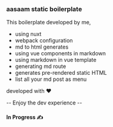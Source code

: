 ### aasaam static boilerplate

This boilerplate developed by me,

- using nuxt
- webpack configuration
- md to html generates
- using vue components in markdown
- using markdown in vue template
- generating md route
- generates pre-rendered static HTML
- list all your md post as menu

developed with ❤️

-- Enjoy the dev experience --

#### In Progress ✍️



